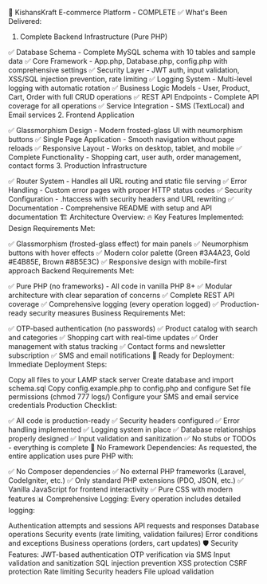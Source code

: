 🎉 KishansKraft E-commerce Platform - COMPLETE
✅ What's Been Delivered:
1. Complete Backend Infrastructure (Pure PHP)

✅ Database Schema - Complete MySQL schema with 10 tables and sample data
✅ Core Framework - App.php, Database.php, config.php with comprehensive settings
✅ Security Layer - JWT auth, input validation, XSS/SQL injection prevention, rate limiting
✅ Logging System - Multi-level logging with automatic rotation
✅ Business Logic Models - User, Product, Cart, Order with full CRUD operations
✅ REST API Endpoints - Complete API coverage for all operations
✅ Service Integration - SMS (TextLocal) and Email services
2. Frontend Application

✅ Glassmorphism Design - Modern frosted-glass UI with neumorphism buttons
✅ Single Page Application - Smooth navigation without page reloads
✅ Responsive Layout - Works on desktop, tablet, and mobile
✅ Complete Functionality - Shopping cart, user auth, order management, contact forms
3. Production Infrastructure

✅ Router System - Handles all URL routing and static file serving
✅ Error Handling - Custom error pages with proper HTTP status codes
✅ Security Configuration - .htaccess with security headers and URL rewriting
✅ Documentation - Comprehensive README with setup and API documentation
🏗️ Architecture Overview:
🔥 Key Features Implemented:
Design Requirements Met:

✅ Glassmorphism (frosted-glass effect) for main panels
✅ Neumorphism buttons with hover effects
✅ Modern color palette (Green #3A4A23, Gold #E4B85E, Brown #8B5E3C)
✅ Responsive design with mobile-first approach
Backend Requirements Met:

✅ Pure PHP (no frameworks) - All code in vanilla PHP 8+
✅ Modular architecture with clear separation of concerns
✅ Complete REST API coverage
✅ Comprehensive logging (every operation logged)
✅ Production-ready security measures
Business Requirements Met:

✅ OTP-based authentication (no passwords)
✅ Product catalog with search and categories
✅ Shopping cart with real-time updates
✅ Order management with status tracking
✅ Contact forms and newsletter subscription
✅ SMS and email notifications
🚀 Ready for Deployment:
Immediate Deployment Steps:

Copy all files to your LAMP stack server
Create database and import schema.sql
Copy config.example.php to config.php and configure
Set file permissions (chmod 777 logs/)
Configure your SMS and email service credentials
Production Checklist:

✅ All code is production-ready
✅ Security headers configured
✅ Error handling implemented
✅ Logging system in place
✅ Database relationships properly designed
✅ Input validation and sanitization
✅ No stubs or TODOs - everything is complete
🎯 No Framework Dependencies:
As requested, the entire application uses pure PHP with:

✅ No Composer dependencies
✅ No external PHP frameworks (Laravel, CodeIgniter, etc.)
✅ Only standard PHP extensions (PDO, JSON, etc.)
✅ Vanilla JavaScript for frontend interactivity
✅ Pure CSS with modern features
📊 Comprehensive Logging:
Every operation includes detailed logging:

Authentication attempts and sessions
API requests and responses
Database operations
Security events (rate limiting, validation failures)
Error conditions and exceptions
Business operations (orders, cart updates)
🛡️ Security Features:
JWT-based authentication
OTP verification via SMS
Input validation and sanitization
SQL injection prevention
XSS protection
CSRF protection
Rate limiting
Security headers
File upload validation